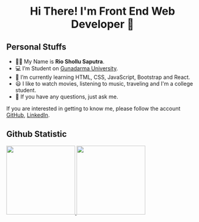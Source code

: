 <div align="Center">
<h1>Hi There! I'm Front End Web Developer 👋</h1>
</div>

## Personal Stuffs
- 🧑🏻 My Name is **Rio Shollu Saputra**.
- 💻 I’m Student on [Gunadarma University](https://www.gunadarma.ac.id/).
- 🌱 I’m currently learning HTML, CSS, JavaScript, Bootstrap and React.
- 😃 I like to watch movies, listening to music, traveling and I'm a college student.
- 💬 If you have any questions, just ask me.

If you are interested in getting to know me, please follow the account [GitHub](https://github.com/Rioshollu), [LinkedIn](https://www.linkedin.com/in/rio-shollu-saputra-747310200/).


## Github Statistic
<p align="left">
<a href="https://github.com/Rioshollu">
  <img height="180em" src="https://github-readme-stats-eight-theta.vercel.app/api?username=Rioshollu&show_icons=true&theme=radical&include_all_commits=true&count_private=true"/>
  <img height="180em" src="https://github-readme-stats-eight-theta.vercel.app/api/top-langs/?username=Rioshollu&layout=compact&langs_count=8&theme=radical"/>
</a>
</p>


<!--
**Rioshollu/RioShollu** is a ✨ _special_ ✨ repository because its `README.md` (this file) appears on your GitHub profile.

Here are some ideas to get you started:



- 👯 I’m looking to collaborate on ...
- 🤔 I’m looking for help with ...
- 📫 How to reach me: ...
- 😄 Pronouns: ...
- ⚡ Fun fact: ...
-->
